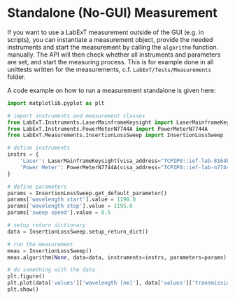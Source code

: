 # Standalone (No-GUI) Measurement
If you want to use a LabExT measurement outside of the GUI (e.g. in scripts), you can instantiate a 
measurement object, provide the needed instruments and start the measurement by calling the `algorithm` function.
manually. The API will then check whether all instruments and parameters are set, and start the measuring process.
This is for example done in all unittests written for the measurements, c.f. `LabExT/Tests/Measurements` folder.

A code example on how to run a measurement standalone is given here:

```python
import matplotlib.pyplot as plt

# import instruments and measurement classes
from LabExT.Instruments.LaserMainframeKeysight import LaserMainframeKeysight
from LabExT.Instruments.PowerMeterN7744A import PowerMeterN7744A
from LabExT.Measurements.InsertionLossSweep import InsertionLossSweep

# define instruments
instrs = {
    'Laser': LaserMainframeKeysight(visa_address="TCPIP0::ief-lab-8164b-1.ee.ethz.ch::inst0", channel=0),
    'Power Meter': PowerMeterN7744A(visa_address="TCPIP0::ief-lab-n7744a-1.ee.ethz.ch::inst0", channel=2)
}

# define parameters
params = InsertionLossSweep.get_default_parameter()
params['wavelength start'].value = 1190.0
params['wavelength stop'].value = 1195.0
params['sweep speed'].value = 0.5

# setup return dictionary
data = InsertionLossSweep.setup_return_dict()

# run the measurement
meas = InsertionLossSweep()
meas.algorithm(None, data=data, instruments=instrs, parameters=params)

# do something with the data
plt.figure()
plt.plot(data['values']['wavelength [nm]'], data['values']['transmission [dBm]'])
plt.show()
```

